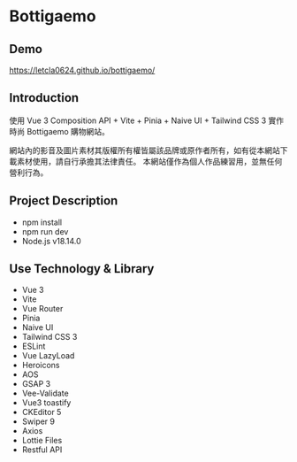 # Bottigaemo

## Demo

https://letcla0624.github.io/bottigaemo/

## Introduction

使用 Vue 3 Composition API + Vite + Pinia + Naive UI + Tailwind CSS 3 實作時尚 Bottigaemo 購物網站。

網站內的影音及圖片素材其版權所有權皆屬該品牌或原作者所有，如有從本網站下載素材使用，請自行承擔其法律責任。
本網站僅作為個人作品練習用，並無任何營利行為。

## Project Description

- npm install
- npm run dev
- Node.js v18.14.0

## Use Technology & Library

- Vue 3
- Vite
- Vue Router
- Pinia
- Naive UI
- Tailwind CSS 3
- ESLint
- Vue LazyLoad
- Heroicons
- AOS
- GSAP 3
- Vee-Validate
- Vue3 toastify
- CKEditor 5
- Swiper 9
- Axios
- Lottie Files
- Restful API
